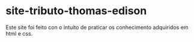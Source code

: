 # site-tributo-thomas-edison
Este site foi feito con o intuito de praticar os conhecimento adquiridos em html e css.
